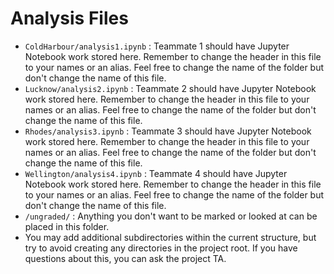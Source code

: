 # Analysis Files

- `ColdHarbour/analysis1.ipynb` : Teammate 1 should have Jupyter Notebook work stored here. Remember to change the header in this file to your names or an alias. Feel free to change the name of the folder but don't change the name of this file.
- `Lucknow/analysis2.ipynb` : Teammate 2 should have Jupyter Notebook work stored here. Remember to change the header in this file to your names or an alias. Feel free to change the name of the folder but don't change the name of this file.
- `Rhodes/analysis3.ipynb` : Teammate 3 should have Jupyter Notebook work stored here. Remember to change the header in this file to your names or an alias. Feel free to change the name of the folder but don't change the name of this file.
- `Wellington/analysis4.ipynb` : Teammate 4 should have Jupyter Notebook work stored here. Remember to change the header in this file to your names or an alias. Feel free to change the name of the folder but don't change the name of this file.
- `/ungraded/` : Anything you don't want to be marked or looked at can be placed in this folder.   
- You may add additional subdirectories within the current structure, but try to avoid creating any directories in the project root. If you have questions about this, you can ask the project TA.

